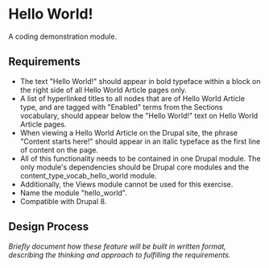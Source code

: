# Hello World!

A coding demonstration module.

## Requirements

* The text "Hello World!" should appear in bold typeface within a block on the right side of all Hello World Article pages only.
* A list of hyperlinked titles to all nodes that are of Hello World Article type, and are tagged with "Enabled" terms from the Sections vocabulary, should appear below the "Hello World!" text on Hello World Article pages.
* When viewing a Hello World Article on the Drupal site, the phrase "Content starts here!" should appear in an italic typeface as the first line of content on the page. 
* All of this functionality needs to be contained in one Drupal module. The only module's dependencies should be Drupal core modules and the content_type_vocab_hello_world module. 
* Additionally, the Views module cannot be used for this exercise.
* Name the module "hello_world".
* Compatible with Drupal 8.

## Design Process

_Briefly document how these feature will be built in written format, describing the thinking and approach to fulfilling the requirements._

